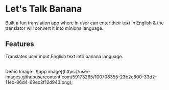 # Let's Talk Banana

Built a fun translation app where in user can enter their text in English & the translator will convert it into minions language.

## Features

Translates user input English text into banana language.

<br/>
Demo Image :
![app image](https://user-images.githubusercontent.com/59173265/100708355-23b2c800-33d2-11eb-86d4-69ec2f12d943.png);
